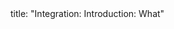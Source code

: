 <frontmatter>
title: "Integration: Introduction: What"
</frontmatter>

<include src="index-body.md" boilerplate />

